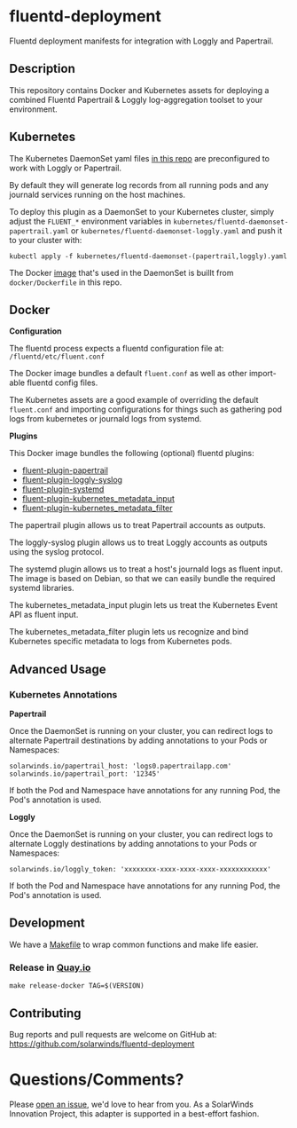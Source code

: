 # fluentd-deployment
Fluentd deployment manifests for integration with Loggly and Papertrail.

## Description

This repository contains Docker and Kubernetes assets for deploying a combined Fluentd Papertrail & Loggly log-aggregation toolset to your environment.

## Kubernetes

The Kubernetes DaemonSet yaml files [in this repo](https://github.com/solarwinds/fluentd-deployment/blob/master/kubernetes/) are preconfigured to work with Loggly or Papertrail.

By default they will generate log records from all running pods and any journald services running on the host machines.

To deploy this plugin as a DaemonSet to your Kubernetes cluster, simply adjust the `FLUENT_*` environment variables in `kubernetes/fluentd-daemonset-papertrail.yaml` or `kubernetes/fluentd-daemonset-loggly.yaml` and push it to your cluster with:

```
kubectl apply -f kubernetes/fluentd-daemonset-(papertrail,loggly).yaml
```

The Docker [image](https://quay.io/repository/solarwinds/fluentd-kubernetes) that's used in the DaemonSet is buillt from `docker/Dockerfile` in this repo.

## Docker

**Configuration**

The fluentd process expects a fluentd configuration file at: `/fluentd/etc/fluent.conf`

The Docker image bundles a default `fluent.conf` as well as other import-able fluentd config files.

The Kubernetes assets are a good example of overriding the default `fluent.conf` and importing configurations for things such as gathering pod logs from kubernetes or journald logs from systemd.

**Plugins**

This Docker image bundles the following (optional) fluentd plugins:
- [fluent-plugin-papertrail](https://github.com/solarwinds/fluent-plugin-papertrail)
- [fluent-plugin-loggly-syslog](https://github.com/solarwinds/fluent-plugin-loggly-syslog)
- [fluent-plugin-systemd](https://github.com/reevoo/fluent-plugin-systemd)
- [fluent-plugin-kubernetes_metadata_input](https://github.com/ViaQ/fluent-plugin-kubernetes_metadata_input)
- [fluent-plugin-kubernetes_metadata_filter](https://github.com/fabric8io/fluent-plugin-kubernetes_metadata_filter)

The papertrail plugin allows us to treat Papertrail accounts as outputs.

The loggly-syslog plugin allows us to treat Loggly accounts as outputs using the syslog protocol.

The systemd plugin allows us to treat a host's journald logs as fluent input. The image is based on Debian, so that we can easily bundle the required systemd libraries.

The kubernetes_metadata_input plugin lets us treat the Kubernetes Event API as fluent input.

The kubernetes_metadata_filter plugin lets us recognize and bind Kubernetes specific metadata to logs from Kubernetes pods.

## Advanced Usage

### Kubernetes Annotations

**Papertrail**

Once the DaemonSet is running on your cluster, you can redirect logs to alternate Papertrail destinations by adding annotations to your Pods or Namespaces:

```
solarwinds.io/papertrail_host: 'logs0.papertrailapp.com'
solarwinds.io/papertrail_port: '12345'
```

If both the Pod and Namespace have annotations for any running Pod, the Pod's annotation is used.

**Loggly**

Once the DaemonSet is running on your cluster, you can redirect logs to alternate Loggly destinations by adding annotations to your Pods or Namespaces:

```
solarwinds.io/loggly_token: 'xxxxxxxx-xxxx-xxxx-xxxx-xxxxxxxxxxxx'
```

If both the Pod and Namespace have annotations for any running Pod, the Pod's annotation is used.

## Development

We have a [Makefile](Makefile) to wrap common functions and make life easier.

### Release in [Quay.io](https://quay.io/repository/solarwinds/fluentd-kubernetes)

`make release-docker TAG=$(VERSION)`

## Contributing

Bug reports and pull requests are welcome on GitHub at: https://github.com/solarwinds/fluentd-deployment

# Questions/Comments?

Please [open an issue](https://github.com/solarwinds/fluentd-deployment/issues/new), we'd love to hear from you. As a SolarWinds Innovation Project, this adapter is supported in a best-effort fashion.
